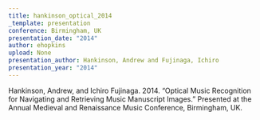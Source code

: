 ```yaml
---
title: hankinson_optical_2014
_template: presentation
conference: Birmingham, UK
presentation_date: "2014"
author: ehopkins
upload: None
presentation_author: Hankinson, Andrew and Fujinaga, Ichiro
presentation_year: "2014"
---
```

Hankinson, Andrew, and Ichiro Fujinaga. 2014. “Optical Music Recognition for Navigating and Retrieving Music Manuscript Images.” Presented at the Annual Medieval and Renaissance Music Conference, Birmingham, UK.